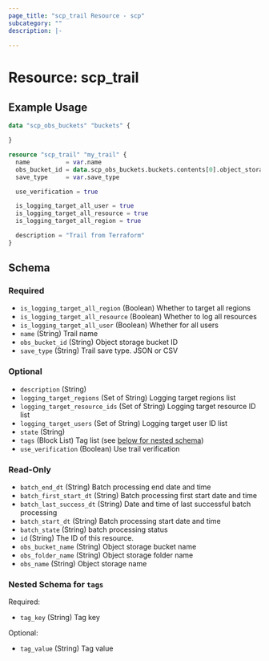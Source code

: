 ```yaml
---
page_title: "scp_trail Resource - scp"
subcategory: ""
description: |-
  
---
```


# Resource: scp_trail




## Example Usage

```terraform
data "scp_obs_buckets" "buckets" {

}

resource "scp_trail" "my_trail" {
  name          = var.name
  obs_bucket_id = data.scp_obs_buckets.buckets.contents[0].object_storage_bucket_id
  save_type     = var.save_type

  use_verification = true

  is_logging_target_all_user = true
  is_logging_target_all_resource = true
  is_logging_target_all_region = true

  description = "Trail from Terraform"
}
```

<!-- schema generated by tfplugindocs -->
## Schema

### Required

- `is_logging_target_all_region` (Boolean) Whether to target all regions
- `is_logging_target_all_resource` (Boolean) Whether to log all resources
- `is_logging_target_all_user` (Boolean) Whether for all users
- `name` (String) Trail name
- `obs_bucket_id` (String) Object storage bucket ID
- `save_type` (String) Trail save type. JSON or CSV

### Optional

- `description` (String)
- `logging_target_regions` (Set of String) Logging target regions list
- `logging_target_resource_ids` (Set of String) Logging target resource ID list
- `logging_target_users` (Set of String) Logging target user ID list
- `state` (String)
- `tags` (Block List) Tag list (see [below for nested schema](#nestedblock--tags))
- `use_verification` (Boolean) Use trail verification

### Read-Only

- `batch_end_dt` (String) Batch processing end date and time
- `batch_first_start_dt` (String) Batch processing first start date and time
- `batch_last_success_dt` (String) Date and time of last successful batch processing
- `batch_start_dt` (String) Batch processing start date and time
- `batch_state` (String) batch processing status
- `id` (String) The ID of this resource.
- `obs_bucket_name` (String) Object storage bucket name
- `obs_folder_name` (String) Object storage folder name
- `obs_name` (String) Object storage name

<a id="nestedblock--tags"></a>
### Nested Schema for `tags`

Required:

- `tag_key` (String) Tag key

Optional:

- `tag_value` (String) Tag value
